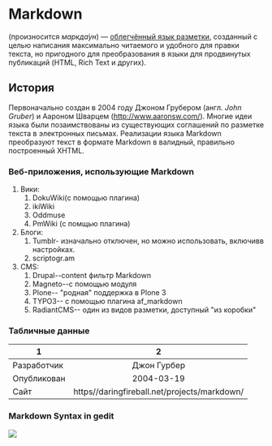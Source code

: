 # Markdown
 (произносится *маркда́ун*) — [облегчённый язык разметки](https://ru.wikipedia.org/wiki/%D0%AF%D0%B7%D1%8B%D0%BA_%D1%80%D0%B0%D0%B7%D0%BC%D0%B5%D1%82%D0%BA%D0%B8#Облегчённые_языки_разметки), созданный с целью написания максимально читаемого и удобного для правки текста, но пригодного для преобразования в языки для продвинутых публикаций (HTML, Rich Text и других).
## История
Первоначально создан в 2004 году Джоном Грубером (англ. *John Gruber*) и Аароном Шварцем (http://www.aaronsw.com/). Многие идеи языка были позаимствованы из существующих соглашений по разметке текста в электронных письмах. Реализации языка Markdown преобразуют текст в формате Markdown в валидный, правильно построенный XHTML.
### Веб-приложения, использующие Markdown
1. Вики:
    1. DokuWiki(с помощью плагина)
    2. ikiWiki
    3. Oddmuse
    4. PmWiki (с помщью плагина)
2. Блоги:
    1. Tumblr- изначально отключен, но можно использовать, включивв настройках.
    2. scriptogr.am
3. CMS:
    1. Drupal--content фильтр Markdown
    2. Magneto--с помощью модуля
    3. Plone-- "родная" поддержка в Plone 3
    4. TYPO3-- с помощью плагина af_markdown
    5. RadiantCMS-- один из видов разметки, доступный "из коробки"
### Табличные данные
1|2
---|:---:
Разработчик|Джон Гурбер
Опубликован|2004-03-19
Сайт|https//daringfireball.net/projects/markdown/
### Markdown Syntax in gedit
![](https://upload.wikimedia.org/wikipedia/commons/9/94/Markdown_Syntax_in_gedit.png)

